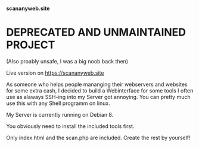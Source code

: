 #### scananyweb.site

# DEPRECATED AND UNMAINTAINED PROJECT

(Also proably unsafe, I was a big noob back then)

Live version on https://scananyweb.site

As someone who helps people mananging their webservers and websites for some extra cash, I decided to build a Webinterface for some tools I often use as alaways SSH-ing into my Server got annoying. You can pretty much use this with any Shell programm on linux. 

My Server is currently running on Debian 8. 

You obviously need to install the included tools first.

Only index.html and the scan.php are included. Create the rest by yourself!

